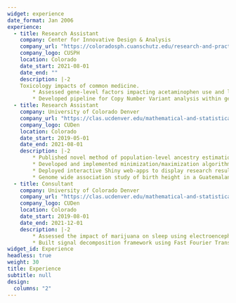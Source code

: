 ```yaml
---
widget: experience
date_format: Jan 2006
experience:
  - title: Research Assistant
    company: Center for Innovative Design & Analysis
    company_url: "https://coloradosph.cuanschutz.edu/research-and-practice/centers-programs/cida"
    company_logo: CUSPH
    location: Colorado
    date_start: 2021-08-01
    date_end: ""
    description: |-2
    Toxicology impacts of common medicine.
        * Assessed gene-level factors impacting acetaminophen use and liver damage.
        * Developed pipeline for Copy Number Variant analysis within genomic data.
  - title: Research Assistant
    company: University of Colorado Denver
    company_url: "https://clas.ucdenver.edu/mathematical-and-statistical-sciences/"
    company_logo: CUDen
    location: Colorado
    date_start: 2019-05-01
    date_end: 2021-08-01
    description: |-2
        * Published novel method of population-level ancestry estimation with summary genetic data.
        * Developed and implemented minimization/maximization algorithms.
        * Deployed interactive Shiny web-apps to display research results.
        * Genome wide association study of birth height in a Guatemalan cohort.
  - title: Consultant
    company: University of Colorado Denver
    company_url: "https://clas.ucdenver.edu/mathematical-and-statistical-sciences/"
    company_logo: CUDen
    location: Colorado
    date_start: 2019-08-01
    date_end: 2021-12-01
    description: |-2
        * Assessed the impact of marijuana on sleep using electroencephalogram (EEG) data.
        * Built signal decomposition framework using Fast Fourier Transforms.
widget_id: Experience
headless: true
weight: 30
title: Experience
subtitle: null
design:
  columns: "2"
---
```

